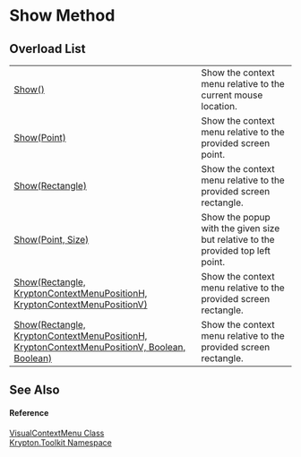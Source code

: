 # Show Method


## Overload List
<table>
<tr>
<td><a href="aba0676f-bfc7-38d3-7bd5-cbeaa64e0229.md">Show()</a></td>
<td>Show the context menu relative to the current mouse location.</td></tr>
<tr>
<td><a href="af5d336a-bf4c-4c82-8976-ef0a4f43b607.md">Show(Point)</a></td>
<td>Show the context menu relative to the provided screen point.</td></tr>
<tr>
<td><a href="cf02a096-7339-5a3f-09e0-5263e1664fb8.md">Show(Rectangle)</a></td>
<td>Show the context menu relative to the provided screen rectangle.</td></tr>
<tr>
<td><a href="acf05e2a-1f36-9a2a-bc9b-bf8586ae7a2f.md">Show(Point, Size)</a></td>
<td>Show the popup with the given size but relative to the provided top left point.</td></tr>
<tr>
<td><a href="3cb2c8ce-063e-5c8e-ca3c-781f23b6f084.md">Show(Rectangle, KryptonContextMenuPositionH, KryptonContextMenuPositionV)</a></td>
<td>Show the context menu relative to the provided screen rectangle.</td></tr>
<tr>
<td><a href="1328d26e-f57d-094f-1c06-ecb630d83ae0.md">Show(Rectangle, KryptonContextMenuPositionH, KryptonContextMenuPositionV, Boolean, Boolean)</a></td>
<td>Show the context menu relative to the provided screen rectangle.</td></tr>
</table>

## See Also


#### Reference
<a href="0c9c684e-5602-1ed2-9034-35b9a1980fac.md">VisualContextMenu Class</a>  
<a href="79d2eac2-21f4-54ff-7552-b20c33c30600.md">Krypton.Toolkit Namespace</a>  
